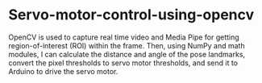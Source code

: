 # Servo-motor-control-using-opencv
OpenCV is used to capture real time video and Media Pipe for getting region-of-interest (ROI) within  the frame. Then, using NumPy and math modules, I can calculate the distance and angle of the pose  landmarks, convert the pixel thresholds to servo motor thresholds, and send it to Arduino to drive the  servo motor.
